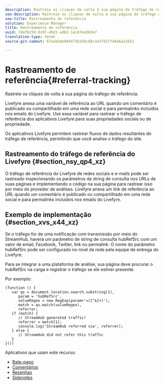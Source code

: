 ```yaml
---
description: Rastreie os cliques de volta à sua página do tráfego de referência.
seo-description: Rastreie os cliques de volta à sua página do tráfego de referência.
seo-title: Rastreamento de referência
solution: Experience Manager
title: Rastreamento de referência
uuid: 7daf615d-0c07-49d1-adb2-1ac67ea563e7
translation-type: tm+mt
source-git-commit: 67aeb3de964473b326c88c3a3f81ff48a6a12652

---
```



# Rastreamento de referência{#referral-tracking}

Rastreie os cliques de volta à sua página do tráfego de referência.

Livefyre anexa uma variável de referência ao URL quando um comentário é publicado ou compartilhado em uma rede social e para permalinks incluídos nos emails do Livefyre. Use essa variável para rastrear o tráfego de referência dos aplicativos Livefyre para suas propriedades sociais ou de propriedade.

Os aplicativos Livefyre permitem rastrear fluxos de dados resultantes do tráfego de referência, permitindo que você analise o tráfego do site.

## Rastreamento do tráfego de referência do Livefyre {#section_nsy_qp4_xz}

O tráfego de referência do Livefyre de redes sociais e e-mails pode ser rastreado inspecionando os parâmetros da string de consulta nos URLs de suas páginas e implementando o código na sua página para rastrear isso por meio do provedor de análises. Livefyre anexa um link de referência ao URL quando um comentário é publicado ou compartilhado em uma rede social e para permalinks incluídos nos emails do Livefyre.

## Exemplo de implementação {#section_xvs_x44_xz}

Se o tráfego for de uma notificação com transmissão por meio do StreamHub, haverá um parâmetro de string de consulta hubRefSrc com um valor de email, Facebook, Twitter, link ou permalink. O nome do parâmetro hubRefSrc pode ser configurado no nível da rede pela equipe de entrega do Livefyre.

Para se integrar a uma plataforma de análise, sua página deve procurar o hubRefSrc na carga e registrar o tráfego se ele estiver presente.

Por exemplo:

```
(function () { 
   var qs = document.location.search.substring(1), 
      param = 'hubRefSrc', 
      valueRegex = new RegExp(param+'=([^&]+)'), 
      match = qs.match(valueRegex), 
      referrer; 
   if (match) { 
      // StreamHub generated traffic! 
      referrer = match[1]; 
      console.log('StreamHub referred via', referrer); 
   } else { 
      // StreamHub did not refer this traffic 
   } 
}())
```



Aplicativos que usam este recurso:

* [Bate-papo](../c-about-apps/c-chat-app/c-chat-app.md#c_chat_app)
* [Comentários](/help/using/c-about-apps/c-comments/c-comments.md)
* [Resenhas](../c-about-apps/c-reviews-app/c-reviews-app.md#c_reviews_app)
* [Sidenotes](../c-about-apps/c-sidenotes-app/c-sidenotes-app.md#c_sidenotes_app)

